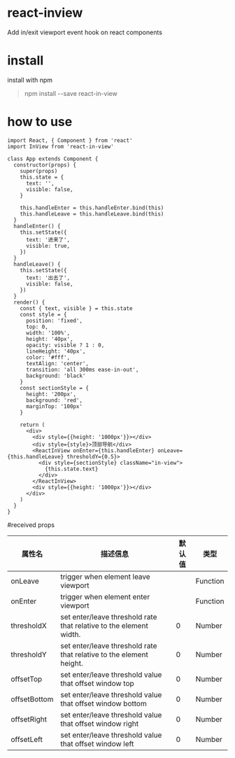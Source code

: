 # react-inview
Add in/exit viewport event hook on react components


# install
install with npm

> npm install --save react-in-view

# how to use
```
import React, { Component } from 'react'
import InView from 'react-in-view'

class App extends Component {
  constructor(props) {
    super(props)
    this.state = {
      text: '',
      visible: false,
    }

    this.handleEnter = this.handleEnter.bind(this)
    this.handleLeave = this.handleLeave.bind(this)
  }
  handleEnter() {
    this.setState({
      text: '进来了',
      visible: true,
    })
  }
  handleLeave() {
    this.setState({
      text: '出去了',
      visible: false,
    })
  }
  render() {
    const { text, visible } = this.state
    const style = {
      position: 'fixed',
      top: 0,
      width: '100%',
      height: '40px',
      opacity: visible ? 1 : 0,
      lineHeight: '40px',
      color: '#fff',
      textAlign: 'center',
      transition: 'all 300ms ease-in-out',
      background: 'black'
    }
    const sectionStyle = {
      height: '200px',
      background: 'red',
      marginTop: '100px'
    }

    return (
      <div>
        <div style={{height: '1000px'}}></div>
        <div style={style}>顶部导航</div>
        <ReactInView onEnter={this.handleEnter} onLeave={this.handleLeave} thresholdY={0.5}>
          <div style={sectionStyle} className="in-view">
            {this.state.text}
          </div>
        </ReactInView>
        <div style={{height: '1000px'}}></div>
      </div>
    )
  }
}
```

#received props

| 属性名 | 描述信息 | 默认值 | 类型
--- | --- | --- | ---
onLeave | trigger when element leave viewport | | Function
onEnter | trigger when element enter viewport | | Function
thresholdX | set enter/leave threshold rate that relative to the element width. | 0 | Number
thresholdY | set enter/leave threshold rate that relative to the element height. | 0 | Number
offsetTop | set enter/leave threshold value that offset window top | 0 | Number
offsetBottom | set enter/leave threshold value that offset window bottom | 0 | Number
offsetRight | set enter/leave threshold value that offset window right | 0 | Number
offsetLeft | set enter/leave threshold value that offset window left | 0 | Number
